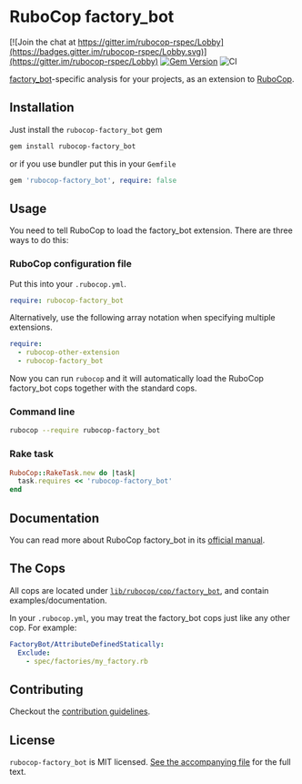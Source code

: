 # RuboCop factory_bot

[![Join the chat at https://gitter.im/rubocop-rspec/Lobby](https://badges.gitter.im/rubocop-rspec/Lobby.svg)](https://gitter.im/rubocop-rspec/Lobby)
[![Gem Version](https://badge.fury.io/rb/rubocop-factory_bot.svg)](https://rubygems.org/gems/rubocop-factory_bot)
![CI](https://github.com/rubocop/rubocop-factory_bot/workflows/CI/badge.svg)

[factory_bot](https://www.rubydoc.info/gems/factory_bot)-specific analysis for your projects, as an extension to
[RuboCop](https://github.com/rubocop/rubocop).

## Installation

Just install the `rubocop-factory_bot` gem

```bash
gem install rubocop-factory_bot
```

or if you use bundler put this in your `Gemfile`

```ruby
gem 'rubocop-factory_bot', require: false
```

## Usage

You need to tell RuboCop to load the factory_bot extension. There are three
ways to do this:

### RuboCop configuration file

Put this into your `.rubocop.yml`.

```yaml
require: rubocop-factory_bot
```

Alternatively, use the following array notation when specifying multiple extensions.

```yaml
require:
  - rubocop-other-extension
  - rubocop-factory_bot
```

Now you can run `rubocop` and it will automatically load the RuboCop factory_bot
cops together with the standard cops.

### Command line

```bash
rubocop --require rubocop-factory_bot
```

### Rake task

```ruby
RuboCop::RakeTask.new do |task|
  task.requires << 'rubocop-factory_bot'
end
```

## Documentation

You can read more about RuboCop factory_bot in its [official manual](https://docs.rubocop.org/rubocop-factory_bot).

## The Cops

All cops are located under
[`lib/rubocop/cop/factory_bot`](lib/rubocop/cop/factory_bot), and contain
examples/documentation.

In your `.rubocop.yml`, you may treat the factory_bot cops just like any other
cop. For example:

```yaml
FactoryBot/AttributeDefinedStatically:
  Exclude:
    - spec/factories/my_factory.rb
```

## Contributing

Checkout the [contribution guidelines](.github/CONTRIBUTING.md).

## License

`rubocop-factory_bot` is MIT licensed. [See the accompanying file](MIT-LICENSE.md) for
the full text.
